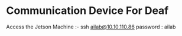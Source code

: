 # Communication Device For Deaf

Access the Jetson Machine :-
ssh ailab@10.10.110.86
password : ailab
